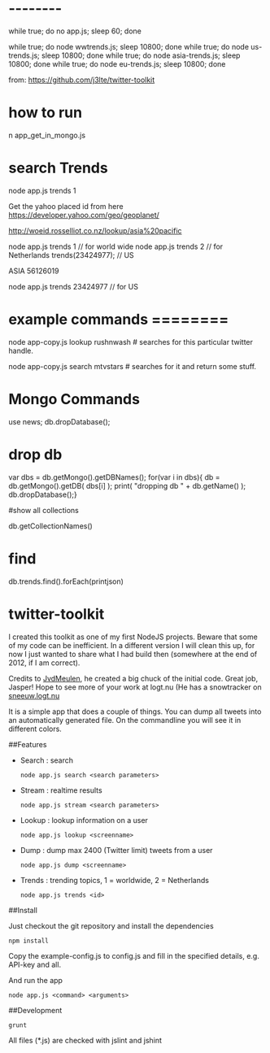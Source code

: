 # --------

 while true; do no app.js; sleep 60; done

while true; do node wwtrends.js; sleep 10800; done
while true; do node us-trends.js; sleep 10800; done
while true; do node asia-trends.js; sleep 10800; done
while true; do node eu-trends.js; sleep 10800; done






from:  https://github.com/j3lte/twitter-toolkit

# how to run 

n app_get_in_mongo.js


# search Trends

node app.js trends 1

Get the yahoo placed id from here   
https://developer.yahoo.com/geo/geoplanet/

http://woeid.rosselliot.co.nz/lookup/asia%20pacific



node app.js trends 1   // for world wide
node app.js trends 2   // for Netherlands
trends(23424977);    // US 

ASIA   56126019



node app.js trends  23424977   // for US 


# example commands ========

node app-copy.js lookup rushnwash      # searches for this particular twitter handle. 

node app-copy.js search mtvstars      # searches for it and return some stuff. 






# Mongo Commands

use news; 
db.dropDatabase();

# drop db

var dbs = db.getMongo().getDBNames(); for(var i in dbs){    db = db.getMongo().getDB( dbs[i] );    print( "dropping db " + db.getName() );    db.dropDatabase();}


#show all collections

db.getCollectionNames()

# find 
db.trends.find().forEach(printjson)













twitter-toolkit
===============

I created this toolkit as one of my first NodeJS projects. Beware that some of my code can be inefficient. In a different version I will clean this up, for now I just wanted to share what I had build then (somewhere at the end of 2012, if I am correct).

Credits to [JvdMeulen](https://twitter.com/JvdMeulen), he created a big chuck of the initial code. Great job, Jasper! Hope to see more of your work at logt.nu (He has a snowtracker on [sneeuw.logt.nu](http://sneeuw.logt.nu)


It is a simple app that does a couple of things. You can dump all tweets into an automatically generated file. On the commandline you will see it in different colors.

##Features

  * Search : search
    
    `node app.js search <search parameters>`
    
  * Stream : realtime results
    
    `node app.js stream <search parameters>`
    
  * Lookup : lookup information on a user
    
    `node app.js lookup <screenname>`
    
  * Dump : dump max 2400 (Twitter limit) tweets from a user
    
    `node app.js dump <screenname>`
    
  * Trends : trending topics, 1 = worldwide, 2 = Netherlands
    
    `node app.js trends <id>`

##Install

Just checkout the git repository and install the dependencies

```
npm install
```

Copy the example-config.js to config.js and fill in the specified details, e.g. API-key and all.

And run the app

```
node app.js <command> <arguments>
```

##Development

```
grunt
```

All files (*.js) are checked with jslint and jshint
